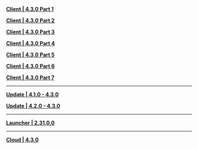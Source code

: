 **[Client | 4.3.0  Part 1](https://autopatchhk.yuanshen.com/client_app/download/pc_zip/20231208190631_76nrKFC3l3HQt1yg/GenshinImpact_4.3.0.zip.001)**

**[Client | 4.3.0  Part 2](https://autopatchhk.yuanshen.com/client_app/download/pc_zip/20231208190631_76nrKFC3l3HQt1yg/GenshinImpact_4.3.0.zip.002)**

**[Client | 4.3.0  Part 3](https://autopatchhk.yuanshen.com/client_app/download/pc_zip/20231208190631_76nrKFC3l3HQt1yg/GenshinImpact_4.3.0.zip.003)**

**[Client | 4.3.0  Part 4](https://autopatchhk.yuanshen.com/client_app/download/pc_zip/20231208190631_76nrKFC3l3HQt1yg/GenshinImpact_4.3.0.zip.004)**

**[Client | 4.3.0  Part 5](https://autopatchhk.yuanshen.com/client_app/download/pc_zip/20231208190631_76nrKFC3l3HQt1yg/GenshinImpact_4.3.0.zip.005)**

**[Client | 4.3.0  Part 6](https://autopatchhk.yuanshen.com/client_app/download/pc_zip/20231208190631_76nrKFC3l3HQt1yg/GenshinImpact_4.3.0.zip.006)**

**[Client | 4.3.0  Part 7](https://autopatchhk.yuanshen.com/client_app/download/pc_zip/20231208190631_76nrKFC3l3HQt1yg/GenshinImpact_4.3.0.zip.007)**

---

**[Update | 4.1.0 - 4.3.0](https://autopatchhk.yuanshen.com/client_app/update/hk4e_global/10/game_4.1.0_4.3.0_hdiff_aHVFC5jtk4JnmSQy.zip)**

**[Update | 4.2.0 - 4.3.0](https://autopatchhk.yuanshen.com/client_app/update/hk4e_global/10/game_4.2.0_4.3.0_hdiff_YQPfi2FIskEr085l.zip)**

---

**[Launcher | 2.31.0.0](https://autopatchhk.yuanshen.com/client_app/update/hk4e_global/10/update_20231129182912_6d829a84mXUG7215.zip)**

---

**[Cloud | 4.3.0](https://cloudgame-static.mihoyo.com/app/pc/GenshinImpactCloudGame_4.3.0.594_release_prod_setup_2312042312_mihoyo.exe)**
